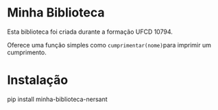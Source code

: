 # Minha Biblioteca

Esta biblioteca foi criada durante a formação UFCD 10794.

Oferece uma função simples como `cumprimentar(nome)`para imprimir um cumprimento.

# Instalação

pip install minha-biblioteca-nersant